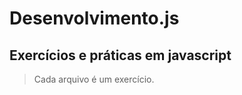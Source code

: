 # Desenvolvimento.js

<h2>Exercícios e práticas em javascript</h2>

>Cada arquivo é um exercício. 




